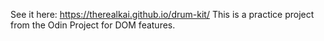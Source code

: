 See it here: https://therealkai.github.io/drum-kit/
This is a practice project from the Odin Project for DOM features.
